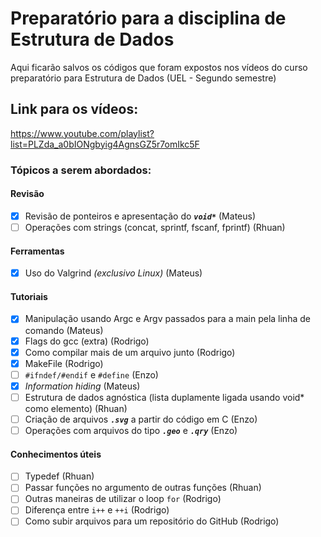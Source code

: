 # Preparatório para a disciplina de Estrutura de Dados
Aqui ficarão salvos os códigos que foram expostos nos vídeos do curso preparatório para Estrutura de Dados (UEL - Segundo semestre)

## Link para os vídeos: 
https://www.youtube.com/playlist?list=PLZda_a0bIONgbyig4AgnsGZ5r7omIkc5F

### Tópicos a serem abordados:

#### Revisão
- [x] Revisão de ponteiros e apresentação do ***```void*```*** (Mateus)
- [ ] Operações com strings (concat, sprintf, fscanf, fprintf) (Rhuan)

#### Ferramentas
- [x] Uso do Valgrind *(exclusivo Linux)* (Mateus)

#### Tutoriais
- [x] Manipulação usando Argc e Argv passados para a main pela linha de comando (Mateus)
- [x] Flags do gcc (extra) (Rodrigo)
- [x] Como compilar mais de um arquivo junto (Rodrigo)
- [x] MakeFile (Rodrigo)
- [ ] ```#ifndef/#endif``` e ```#define``` (Enzo)
- [x] _Information hiding_ (Mateus)
- [ ] Estrutura de dados agnóstica (lista duplamente ligada usando void* como elemento) (Rhuan)
- [ ] Criação de arquivos ***```.svg```*** a partir do código em C (Enzo)
- [ ] Operações com arquivos do tipo ***```.geo```*** e ***```.qry```*** (Enzo)

#### Conhecimentos úteis
- [ ] Typedef (Rhuan)
- [ ] Passar funções no argumento de outras funções (Rhuan)
- [ ] Outras maneiras de utilizar o loop ```for``` (Rodrigo)
- [ ] Diferença entre ```i++``` e ```++i``` (Rodrigo)
- [ ] Como subir arquivos para um repositório do GitHub (Rodrigo)
